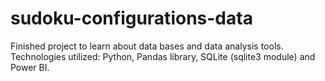 # sudoku-configurations-data
Finished project to learn about data bases and data analysis tools. Technologies utilized: Python, Pandas library, SQLite (sqlite3 module) and Power BI.
